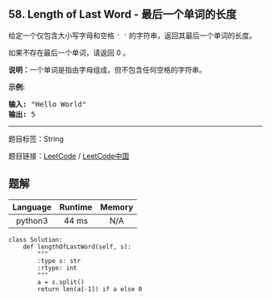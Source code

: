 ## 58. Length of Last Word - 最后一个单词的长度

<!--If you want to use the English description, use `question.content` instead-->

<p>给定一个仅包含大小写字母和空格&nbsp;<code>&#39; &#39;</code>&nbsp;的字符串，返回其最后一个单词的长度。</p>

<p>如果不存在最后一个单词，请返回 0&nbsp;。</p>

<p><strong>说明：</strong>一个单词是指由字母组成，但不包含任何空格的字符串。</p>

<p><strong>示例:</strong></p>

<pre><strong>输入:</strong> &quot;Hello World&quot;
<strong>输出:</strong> 5
</pre>



-----

题目标签：String

题目链接：[LeetCode](https://leetcode.com/problems/length-of-last-word/description/)  /  [LeetCode中国](https://leetcode-cn.com/problems/length-of-last-word/description/)

## 题解



| Language | Runtime | Memory |
|:---:|:---:|:---:|
| python3  | 44  ms | N/A |

```python3
class Solution:
    def lengthOfLastWord(self, s):
        """
        :type s: str
        :rtype: int
        """
        a = s.split()
        return len(a[-1]) if a else 0
```

